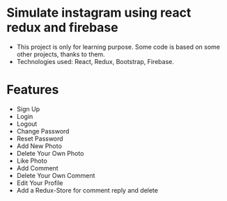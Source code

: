 # Simulate instagram using react redux and firebase

- This project is only for learning purpose. Some code is based on some other projects, thanks to them.
- Technologies used: React, Redux, Bootstrap, Firebase.

# Features

- Sign Up
- Login
- Logout
- Change Password
- Reset Password
- Add New Photo
- Delete Your Own Photo
- Like Photo
- Add Comment
- Delete Your Own Comment
- Edit Your Profile
- Add a Redux-Store for comment reply and delete